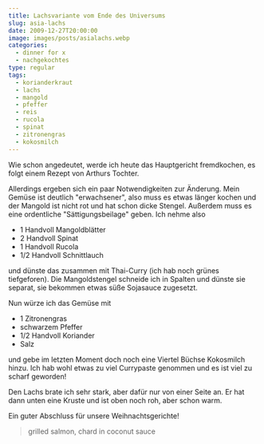 ```yaml
---
title: Lachsvariante vom Ende des Universums
slug: asia-lachs
date: 2009-12-27T20:00:00
image: images/posts/asialachs.webp
categories: 
  - dinner for x
  - nachgekochtes
type: regular  
tags: 
  - korianderkraut
  - lachs
  - mangold
  - pfeffer
  - reis
  - rucola
  - spinat
  - zitronengras
  - kokosmilch
---
```


Wie schon angedeutet, werde ich heute das Hauptgericht fremdkochen, es folgt einem Rezept von Arthurs Tochter.

Allerdings ergeben sich ein paar Notwendigkeiten zur Änderung. Mein Gemüse ist deutlich "erwachsener", also muss es etwas länger kochen und der Mangold ist nicht rot und hat schon dicke Stengel. Außerdem muss es eine ordentliche "Sättigungsbeilage" geben. Ich nehme also

* 1 Handvoll Mangoldblätter 
* 2 Handvoll Spinat 
* 1 Handvoll Rucola 
* 1/2 Handvoll Schnittlauch

und dünste das zusammen mit Thai-Curry (ich hab noch grünes tiefgeforen). Die Mangoldstengel schneide ich in Spalten und dünste sie separat, sie bekommen etwas süße Sojasauce zugesetzt.

Nun würze ich das Gemüse mit

* 1 Zitronengras 
* schwarzem Pfeffer 
* 1/2 Handvoll Koriander 
* Salz

und gebe im letzten Moment doch noch eine Viertel Büchse Kokosmilch hinzu. Ich hab wohl etwas zu viel Currypaste genommen und es ist viel zu scharf geworden!

Den Lachs brate ich sehr stark, aber dafür nur von einer Seite an. Er hat dann unten eine Kruste und ist oben noch roh, aber schon warm.

Ein guter Abschluss für unsere Weihnachtsgerichte!

> grilled salmon, chard in coconut sauce